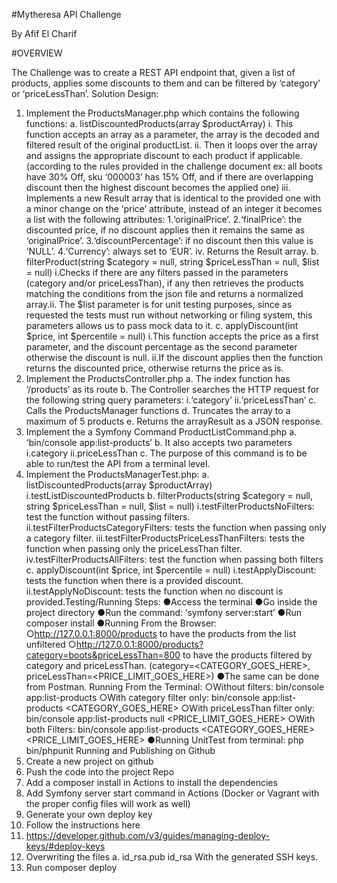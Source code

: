 #Mytheresa API Challenge

By Afif El Charif

#OVERVIEW

The Challenge was to create a REST API endpoint that, given a list of products, applies some
discounts to them and can be filtered by ‘category’ or ‘priceLessThan’.
Solution Design:
1. Implement the ProductsManager.php which contains the following functions:
        a. listDiscountedProducts(array $productArray)
                i. This function accepts an array as a parameter, the array is the decoded
                and filtered result of the original productList.
                ii. Then it loops over the array and assigns the appropriate discount to each
                product if applicable. (according to the rules provided in the challenge
                document ex: all boots have 30% Off, sku ‘000003’ has 15% Off, and if
                there are overlapping discount then the highest discount becomes the
                applied one)
                iii. Implements a new Result array that is identical to the provided one with a
                minor change on the ‘price’ attribute, instead of an integer it becomes a list
                with the following attributes:
                        1.‘originalPrice’.
                        2.‘finalPrice’: the discounted price, if no discount applies then it
                        remains the same as ‘originalPrice’.
                        3.‘discountPercentage’: if no discount then this value is ‘NULL’.
                        4.‘Currency’: always set to ‘EUR’.
                iv.
                Returns the Result array.
        b. filterProduct(string $category = null, string $priceLessThan = null, $list = null)
                i.Checks if there are any filters passed in the parameters (category and/or
                priceLessThan), if any then retrieves the products matching the conditions
                from the json file and returns a normalized array.ii.
                The $list parameter is for unit testing purposes, since as requested the
                tests must run without networking or filing system, this parameters allows
                us to pass mock data to it.
                c. applyDiscount(int $price, int $percentile = null)
                i.This function accepts the price as a first parameter, and the discount
                percentage as the second parameter otherwise the discount is null.
                ii.If the discount applies then the function returns the discounted price,
                otherwise returns the price as is.
2. Implement the ProductsController.php
        a. The index function has ‘/products’ as its route
        b. The Controller searches the HTTP request for the following string query
        parameters:
                i.‘category’
                ii.‘priceLessThan’
        c. Calls the ProductsManager functions
        d. Truncates the array to a maximum of 5 products
        e. Returns the arrayResult as a JSON response.
3. Implement the a Symfony Command ProductListCommand.php
        a. ‘bin/console app:list-products’
        b. It also accepts two parameters
                i.category
                ii.priceLessThan
        c. The purpose of this command is to be able to run/test the API from a terminal
        level.
4. Implement the ProductsManagerTest.php:
        a. listDiscountedProducts(array $productArray)
                i.testListDiscountedProducts
        b. filterProducts(string $category = null, string $priceLessThan = null, $list = null)
                i.testFilterProductsNoFilters: test the function without passing filters.
                ii.testFilterProductsCategoryFilters: tests the function when passing only a
                category filter.
                iii.testFilterProductsPriceLessThanFilters: tests the function when passing
                only the priceLessThan filter.
                iv.testFilterProductsAllFilters: test the function when passing both filters
        c. applyDiscount(int $price, int $percentile = null)
        i.testApplyDiscount: tests the function when there is a provided discount.
        ii.testApplyNoDiscount: tests the function when no discount is provided.Testing/Running Steps:
                ●Access the terminal
                ●Go inside the project directory
                ●Run the command: ‘symfony server:start’
                ●Run composer install
                ●Running From the Browser:
                        ○http://127.0.0.1:8000/products to have the products from the list unfiltered
                        ○http://127.0.0.1:8000/products?category=boots&priceLessThan=800 to have the
                        products filtered by category and priceLessThan.
                        (category=<CATEGORY_GOES_HERE>,
                        priceLessThan=<PRICE_LIMIT_GOES_HERE>)
                ●The same can be done from Postman.
                Running From the Terminal:
                        ○Without filters: bin/console app:list-products
                        ○With category filter only: bin/console app:list-products
                        <CATEGORY_GOES_HERE>
                        ○With priceLessThan filter only: bin/console app:list-products null
                        <PRICE_LIMIT_GOES_HERE>
                        ○With both Filters: bin/console app:list-products <CATEGORY_GOES_HERE>
                        <PRICE_LIMIT_GOES_HERE>
                ●Running UnitTest from terminal: php bin/phpunit
Running and Publishing on Github
1. Create a new project on github
2. Push the code into the project Repo
3. Add a composer install in Actions to install the dependencies
4. Add Symfony server start command in Actions (Docker or Vagrant with the proper config
files will work as well)
5. Generate your own deploy key
6. Follow the instructions here
7. https://developer.github.com/v3/guides/managing-deploy-keys/#deploy-keys
8. Overwriting the files
a. id_rsa.pub id_rsa With the generated SSH keys.
9. Run composer deploy
